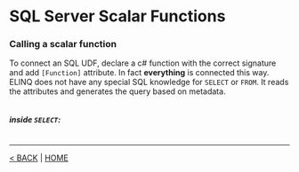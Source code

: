 # SQL Server Scalar Functions

### Calling a scalar function

To connect an SQL UDF, declare a c# function with the correct signature and add `[Function]` attribute. In fact **everything** is connected this way. ELINQ does not have any special SQL knowledge for `SELECT` or `FROM`. It reads the attributes and generates the query based on metadata.

```cs --project ../../SqlServerTutorial/SqlServerTutorial.csproj --source-file ../../SqlServerTutorial/Advanced/ScalarUDF.cs --region CallScalarUDF
```

##### inside `SELECT`:

```cs --project ../../SqlServerTutorial/SqlServerTutorial.csproj --source-file ../../SqlServerTutorial/Advanced/ScalarUDF.cs --region T1
```

---

[< BACK](UDF.md) | [HOME](/)
